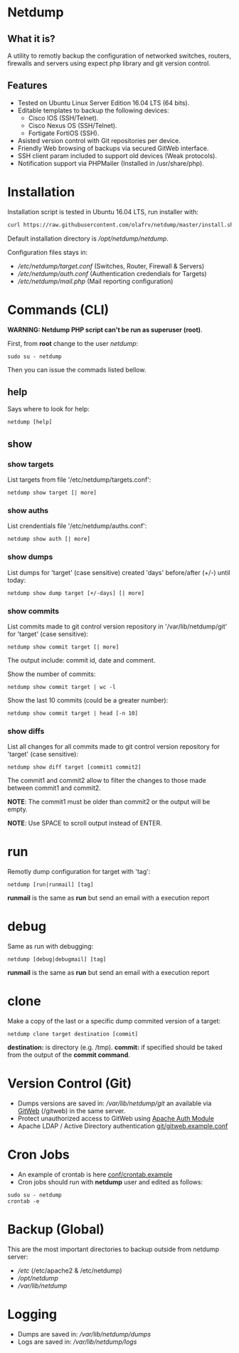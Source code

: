 # Netdump

## What it is?

A utility to remotly backup the configuration of networked switches, routers, firewalls and servers using expect php library and git version control.

## Features

* Tested on Ubuntu Linux Server Edition 16.04 LTS (64 bits).
* Editable templates to backup the following devices:
  * Cisco IOS (SSH/Telnet).
  * Cisco Nexus OS (SSH/Telnet).
  * Fortigate FortiOS (SSH).
* Asisted version control with Git repositories per device.
* Friendly Web browsing of backups via secured GitWeb interface.
* SSH client param included to support old devices (Weak protocols).
* Notification support via PHPMailer (Installed in /usr/share/php).

# Installation

Installation script is tested in Ubuntu 16.04 LTS, run installer with:
```bash
curl https://raw.githubusercontent.com/olafrv/netdump/master/install.sh | bash -
```

Default installation directory is */opt/netdump/netdump*.

Configuration files stays in:

* */etc/netdump/target.conf* (Switches, Router, Firewall & Servers)
* */etc/netdump/auth.conf* (Authentication credendials for Targets)
* */etc/netdump/mail.php* (Mail reporting configuration)


# Commands (CLI)

**WARNING: Netdump PHP script can't be run as superuser (root)**.

First, from **root** change to the user *netdump*:
```
sudo su - netdump
```

Then you can issue the commads listed bellow.

## help

Says where to look for help:
```
netdump [help]
```

## show

### show targets

List targets from file '/etc/netdump/targets.conf':
```
netdump show target [| more]
```

### show auths

List crendentials file '/etc/netdump/auths.conf':
```
netdump show auth [| more]
```

### show dumps

List dumps for 'target' (case sensitive) created 'days' 
before/after (+/-) until today:
```
netdump show dump target [+/-days] [| more]
```

### show commits

List commits made to git control version repository
in '/var/lib/netdump/git' for 'target' (case sensitive):
```
netdump show commit target [| more] 
```

The output include: commit id, date and comment.

Show the number of commits:
```
netdump show commit target | wc -l
```

Show the last 10 commits (could be a greater number):
```
netdump show commit target | head [-n 10]
```

### show diffs

List all changes for all commits made to git control
version repository for 'target' (case sensitive):
```
netdump show diff target [commit1 commit2]
```

The commit1 and commit2 allow to filter the changes
to those made between commit1 and commit2.

**NOTE**: The commit1 must be older than commit2 or the output will be empty.

**NOTE**: Use SPACE to scroll output instead of ENTER.

# run

Remotly dump configuration for target with 'tag':
```
netdump [run|runmail] [tag]
```

**runmail** is the same as **run** but send an email with a execution report

# debug

Same as run with debugging:
```
netdump [debug|debugmail] [tag]
```

**runmail** is the same as **run** but send an email with a execution report

# clone

Make a copy of the last or a specific dump commited version of a target:
```
netdump clone target destination [commit]
```

**destination:** is directory (e.g. /tmp).
**commit:** if specified should be taked from the output of the **commit command**.


# Version Control (Git)

* Dumps versions are saved in: */var/lib/netdump/git* an available via [GitWeb](https://git-scm.com/docs/gitweb) (/gitweb) in the same server.
* Protect unauthorized access to GitWeb using [Apache Auth Module](http://httpd.apache.org/docs/2.0/mod/mod_auth.html)
* Apache LDAP / Active Directory authentication [git/gitweb.example.conf](https://github.com/olafrv/netdump/tree/master/git)

# Cron Jobs

* An example of crontab is here [conf/crontab.example](https://github.com/olafrv/netdump/tree/master/conf)
* Cron jobs should run with **netdump** user and edited as follows:
```
sudo su - netdump
crontab -e
```

# Backup (Global)

This are the most important directories to backup outside from netdump server:

* */etc* (/etc/apache2 & /etc/netdump)
* */opt/netdump*
* */var/lib/netdump*

# Logging

* Dumps are saved in: */var/lib/netdump/dumps*
* Logs are saved in: */var/lib/netdump/logs*


